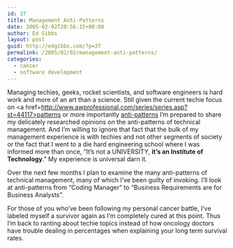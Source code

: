```yaml
---
id: 37
title: Management Anti-Patterns
date: 2005-02-02T20:56:15+00:00
author: Ed Gibbs
layout: post
guid: http://edgibbs.com/?p=37
permalink: /2005/02/02/management-anti-patterns/
categories:
  - cancer
  - software development
---
```

Managing techies, geeks, rocket scientists, and software engineers is hard work and more of an art than a science. Still given the current techie focus on <a href=http://www.awprofessional.com/series/series.asp?st=44117>patterns</a> or more importantly <a href=http://c2.com/cgi/wiki?AntiPatternsCatalog>anti-patterns</a> I&#8217;m prepared to share my delicately researched opinions on the anti-patterns of technical management. And I&#8217;m willing to ignore that fact that the bulk of my management experience is with techies and not other segments of society or the fact that I went to a die hard engineering school where I was informed more than once, &#8220;It&#8217;s not a UNIVERSITY, **it&#8217;s an Institute of Technology**.&#8221; My experience is universal darn it.

Over the next few months I plan to examine the many anti-patterns of technical management, many of which I&#8217;ve been guilty of invoking. I&#8217;ll look at anti-patterns from &#8220;Coding Manager&#8221; to &#8220;Business Requirements are for Business Analysts&#8221;.

For those of you who&#8217;ve been following my personal cancer battle, I&#8217;ve labeled myself a survivor again as I&#8217;m completely cured at this point. Thus I&#8217;m back to ranting about techie topics instead of how oncology doctors have trouble dealing in percentages when explaining your long term survival rates.